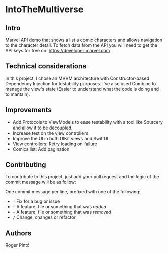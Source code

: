 # IntoTheMultiverse

## Intro

Marvel API demo that shows a list a comic characters and allows navigation to the character detail.
To fetch data from the API you will need to get the API keys for free on: https://developer.marvel.com

## Technical considerations

In this project, I chose an MVVM architecture with Constructor-based Dependency Injection for testability purposes.
I've also used Combine to manage the view's state (Easier to understand what the code is doing and to mantain).

## Improvements

- Add Protocols to ViewModels to ease testability with a tool like Sourcery and allow it to be decoupled.
- Increase test on the view controllers
- Improve the UI in both UIKit views and SwiftUI
- View controllers: Retry loading on failure
- Comics list: Add pagination

## Contributing

To contribute to this project, just add your pull request and the logic of the commit message will be as follow:

One commit message per line, prefixed with one of the following:
- `!` Fix for a bug or issue
- `+` A feature, file or something that was *added*
- `-` A feature, file or something that was *removed*
- `/` Change, changes or refactor

## Authors

Roger Pintó
